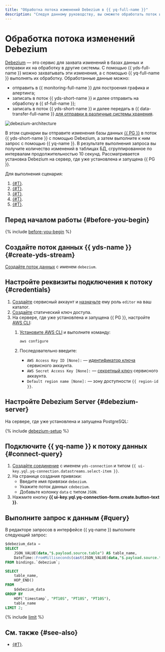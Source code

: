 ```yaml
---
title: "Обработка потока изменений Debezium в {{ yq-full-name }}"
description: "Следуя данному руководству, вы сможете обработать поток изменений Debezium." 
---
```


# Обработка потока изменений Debezium

[Debezium](https://debezium.io) — это сервис для захвата изменений в базах данных и отправки их на обработку в другие системы. С помощью {{ yds-full-name }} можно захватывать эти изменения, а с помощью {{ yq-full-name }} выполнять их обработку. Обработанные данные можно:

* отправить в {{ monitoring-full-name }} для построения графика и алертинга;
* записать в поток {{ yds-short-name }} и далее отправить на обработку в {{ sf-full-name }};
* записать в поток {{ yds-short-name }} и далее передать в {{ data-transfer-full-name }} [для отправки в различные системы хранения](../../data-streams/tutorials/data-ingestion.md).

![debezium-architecture](../../_assets/query/debezium-architecture.png)

В этом сценарии вы отправите изменения базы данных [{{ PG }}](https://www.postgresql.org/) в поток {{ yds-short-name }} с помощью Debezium, а затем выполните к ним запрос с помощью {{ yq-name }}. В результате выполнения запроса вы получите количество изменений в таблицах БД, сгруппированное по интервалам продолжительностью 10 секунд. Рассматривается установка Debezium на сервер, где уже установлена и запущена {{ PG }}.

Для выполнения сценария:

1. [{#T}](#create-yds-stream).
1. [{#T}](#credentials).
1. [{#T}](#debezium-server).
1. [{#T}](#connect-query).
1. [{#T}](#query).

## Перед началом работы {#before-you-begin}

{% include [before-you-begin](../../_tutorials/_tutorials_includes/before-you-begin.md) %}

## Создайте поток данных {{ yds-name }} {#create-yds-stream}

[Создайте поток данных](../../data-streams/operations/manage-streams.md#create-data-stream) c именем `debezium`.

## Настройте реквизиты подключения к потоку {#credentials}

1. [Создайте](../../iam/operations/sa/create.md) сервисный аккаунт и [назначьте](../../iam/operations/sa/assign-role-for-sa.md) ему роль `editor` на ваш каталог.
1. [Создайте](../../iam/operations/sa/create-access-key.md) статический ключ доступа.
1. На сервере, где уже установлена и запущена {{ PG }}, настройте [AWS CLI](https://docs.aws.amazon.com/cli/latest/userguide/cli-chap-welcome.html):
    1. [Установите AWS CLI](https://docs.aws.amazon.com/cli/latest/userguide/getting-started-install.html) и выполните команду:

        ```bash
        aws configure
        ```

    1. Последовательно введите:

        * `AWS Access Key ID [None]:` — [идентификатор ключа](../../iam/concepts/authorization/access-key.md) сервисного аккаунта.
        * `AWS Secret Access Key [None]:` — [секретный ключ](../../iam/concepts/authorization/access-key.md) сервисного аккаунта.
        * `Default region name [None]:` — зону доступности `{{ region-id }}`.

## Настройте Debezium Server {#debezium-server}

На сервере, где уже установлена и запущена PostgreSQL:

{% include [debezium-setup](../../_includes/data-streams/debezium-setup.md) %}

## Подключите {{ yq-name }} к потоку данных {#connect-query}

1. [Создайте соединение](../operations/connection.md#create) с именем `yds-connection` и типом `{{ ui-key.yql.yq-connection.datastreams.select-item }}`.
1. На странице создания привязки:
    * Введите имя привязки `debezium`.
    * Укажите поток данных `cdebezium`.
    * Добавьте колонку `data` с типом `JSON`.
1. Нажмите кнопку **{{ ui-key.yql.yq-connection-form.create.button-text }}**.

## Выполните запрос к данным {#query}

В редакторе запросов в интерфейсе {{ yq-name }} выполните следующий запрос:

```sql
$debezium_data = 
SELECT 
    JSON_VALUE(data,"$.payload.source.table") AS table_name, 
    DateTime::FromMilliseconds(cast(JSON_VALUE(data,"$.payload.source.ts_ms") AS Uint64)) AS `timestamp`
FROM bindings.`debezium`;

SELECT 
    table_name, 
    HOP_END() 
FROM 
    $debezium_data 
GROUP BY 
    HOP(`timestamp`, "PT10S", "PT10S", "PT10S"),
    table_name
LIMIT 2;
```

{% include [limit](../_includes/select-limit.md) %}

## См. также {#see-also}

* [{#T}](../sources-and-sinks/data-streams.md).